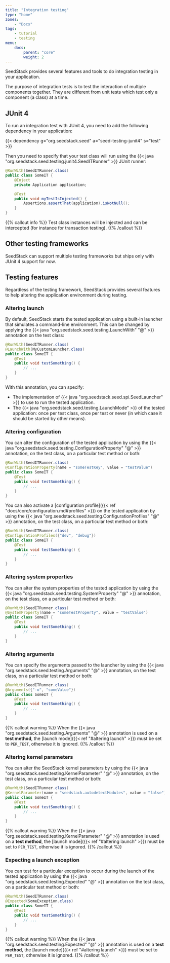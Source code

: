 ```yaml
---
title: "Integration testing"
type: "home"
zones:
    - "Docs"
tags:
    - tutorial
    - testing
menu:
    docs:
        parent: "core"
        weight: 2
---
```


SeedStack provides several features and tools to do integration testing in your application.<!--more--> 

The purpose of integration tests is to test the interaction of multiple components together. They are different from unit
tests which test only a component (a class) at a time. 

## JUnit 4

To run an integration test with JUnit 4, you need to add the following dependency in your application:

{{< dependency g="org.seedstack.seed" a="seed-testing-junit4" s="test" >}}

Then you need to specify that your test class will run using the {{< java "org.seedstack.seed.testing.junit4.SeedITRunner" >}} 
JUnit runner: 

```java
@RunWith(SeedITRunner.class)
public class SomeIT {
    @Inject
    private Application application;

    @Test
    public void myTestIsInjected() {
        Assertions.assertThat(application).isNotNull();
    }		
}
```

{{% callout info %}}
Test class instances will be injected and can be intercepted (for instance for transaction testing).
{{% /callout %}}

## Other testing frameworks

SeedStack can support multiple testing frameworks but ships only with JUnit 4 support for now.

## Testing features

Regardless of the testing framework, SeedStack provides several features to help altering the application environment
during testing.

### Altering launch

By default, SeedStack starts the tested application using a built-in launcher that simulates a command-line environment.
This can be changed by applying the {{< java "org.seedstack.seed.testing.LaunchWith" "@" >}} annotation on the test class:

```java
@RunWith(SeedITRunner.class)
@LaunchWith(MyCustomLauncher.class)
public class SomeIT {
    @Test
    public void testSomething() {
        // ...
    }		
}
```

With this annotation, you can specify:

* The implementation of {{< java "org.seedstack.seed.spi.SeedLauncher" >}} to use to run the tested application.
* The {{< java "org.seedstack.seed.testing.LaunchMode" >}} of the tested application: once per test class, once per test
or never (in which case it should be started by other means).

### Altering configuration

You can alter the configuration of the tested application by using the {{< java "org.seedstack.seed.testing.ConfigurationProperty" "@" >}}
annotation, on the test class, on a particular test method or both:

```java
@RunWith(SeedITRunner.class)
@ConfigurationProperty(name = "someTestKey", value = "testValue")
public class SomeIT {
    @Test
    public void testSomething() {
        // ...
    }		
}
```

You can also activate a [configuration profile]({{< ref "docs/core/configuration.md#profiles" >}}) on the tested application 
by using the {{< java "org.seedstack.seed.testing.ConfigurationProfiles" "@" >}} annotation, on the test class, on a particular 
test method or both:

```java
@RunWith(SeedITRunner.class)
@ConfigurationProfiles({"dev", "debug"})
public class SomeIT {
    @Test
    public void testSomething() {
        // ...
    }		
}
```

### Altering system properties

You can alter the system properties of the tested application by using the {{< java "org.seedstack.seed.testing.SystemProperty" "@" >}}
annotation, on the test class, on a particular test method or both:

```java
@RunWith(SeedITRunner.class)
@SystemProperty(name = "someTestProperty", value = "testValue")
public class SomeIT {
    @Test
    public void testSomething() {
        // ...
    }		
}
```

### Altering arguments

You can specify the arguments passed to the launcher by using the {{< java "org.seedstack.seed.testing.Arguments" "@" >}}
annotation, on the test class, on a particular test method or both:

```java
@RunWith(SeedITRunner.class)
@Arguments({"-o", "someValue"})
public class SomeIT {
    @Test
    public void testSomething() {
        // ...
    }		
}
``` 

{{% callout warning %}}
When the {{< java "org.seedstack.seed.testing.Arguments" "@" >}} annotation is used on a **test method**, the 
[launch mode]({{< ref "#altering launch" >}}) must be set to `PER_TEST`, otherwise it is ignored.
{{% /callout %}}

### Altering kernel parameters
	
You can alter the SeedStack kernel parameters by using the {{< java "org.seedstack.seed.testing.KernelParameter" "@" >}}
annotation, on the test class, on a particular test method or both:

```java
@RunWith(SeedITRunner.class)
@KernelParameter(name = "seedstack.autodetectModules", value = "false")
public class SomeIT {
    @Test
    public void testSomething() {
        // ...
    }		
}
``` 

{{% callout warning %}}
When the {{< java "org.seedstack.seed.testing.KernelParameter" "@" >}} annotation is used on a **test method**, the 
[launch mode]({{< ref "#altering launch" >}}) must be set to `PER_TEST`, otherwise it is ignored.
{{% /callout %}}

### Expecting a launch exception

You can test for a particular exception to occur during the launch of the tested application by using the 
{{< java "org.seedstack.seed.testing.Expected" "@" >}} annotation on the test class, on a particular test method or both:

```java
@RunWith(SeedITRunner.class)
@Expected(SomeException.class)
public class SomeIT {
    @Test
    public void testSomething() {
        // ...
    }		
}
```     
	
{{% callout warning %}}
When the {{< java "org.seedstack.seed.testing.Expected" "@" >}} annotation is used on a **test method**, the 
[launch mode]({{< ref "#altering launch" >}}) must be set to `PER_TEST`, otherwise it is ignored.
{{% /callout %}}	
